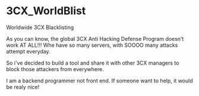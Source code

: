 # 3CX_WorldBlist
Worldwide 3CX Blacklisting


As you can know, the global 3CX Anti Hacking Defense Program doesn't work AT ALL!!!
Whe have so many servers, with SOOOO many attacks attempt everyday.

So i've decided to build a tool and share it with other 3CX managers to block those attackers from everywhere.

I am a backend programmer not front end. If someone want to help, it would be realy nice!
